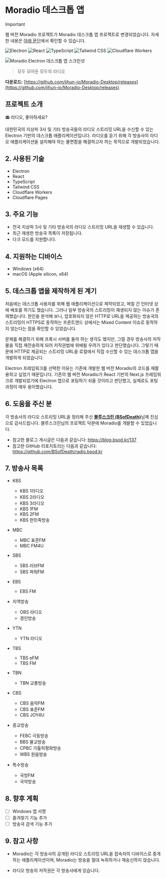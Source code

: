 # Moradio 데스크톱 앱

> [!Important]
> 웹 버전 Moradio 프로젝트가 Moradio 데스크톱 앱 프로젝트로 변경되었습니다. 자세한 내용은 [아래 문단](https://github.com/jihun-io/Moradio-Desktop?tab=readme-ov-file#5-%EB%8D%B0%EC%8A%A4%ED%81%AC%ED%86%B1-%EC%95%B1%EC%9D%84-%EC%A0%9C%EC%9E%91%ED%95%98%EA%B2%8C-%EB%90%9C-%EA%B3%84%EA%B8%B0)에서 확인할 수 있습니다.

![Electron](https://img.shields.io/badge/Electron-47848F?style=for-the-badge&logo=Electron&logoColor=white)
![React](https://img.shields.io/badge/React-61DAFB?style=for-the-badge&logo=React&logoColor=black)
![TypeScript](https://img.shields.io/badge/TypeScript-3178C6?style=for-the-badge&logo=TypeScript&logoColor=white)
![Tailwind CSS](https://img.shields.io/badge/Tailwind%20CSS-06B6D4?style=for-the-badge&logo=TailwindCSS&logoColor=white)
![Cloudflare Workers](https://img.shields.io/badge/Cloudflare%20Workers-F38020?style=for-the-badge&logo=CloudflareWorkers&logoColor=white)

![Moradio Electron 데스크톱 앱 스크린샷](https://github.com/user-attachments/assets/03f4bc4b-758f-468b-a10f-d676d5505d56)

> 모두 모아둔 모두의 라디오
>
> 
**다운로드:** [https://github.com/jihun-io/Moradio-Desktop/releases](https://github.com/jihun-io/Moradio-Desktop/releases)

## 프로젝트 소개

📻 라디오, 좋아하세요?

대한민국의 지상파 3사 및 기타 방송국들의 라디오 스트리밍 URL을 수신할 수 있는 Electron 기반의 데스크톱 애플리케이션입니다. 라디오를 듣기 위해 각 방송사의 라디오 애플리케이션을 설치해야 하는 불편함을 해결하고자 하는 목적으로 개발되었습니다.

## 2. 사용된 기술

- Electron
- React
- TypeScript
- Tailwind CSS
- Cloudflare Workers
- Cloudflare Pages

## 3. 주요 기능

- 전국 지상파 3사 및 기타 방송국의 라디오 스트리밍 URL을 재생할 수 있습니다.
- 최근 재생한 방송국 목록이 저장됩니다.
- 다크 모드를 지원합니다.

## 4. 지원하는 디바이스
- Windows (x64)
- macOS (Apple silicon, x64)

## 5. 데스크톱 앱을 제작하게 된 계기

처음에는 데스크톱 사용자를 위해 웹 애플리케이션으로 제작되었고, 며칠 간 인터넷 상에 배포를 하기도 했습니다. 그러나 일부 방송국의 스트리밍이 재생되지 않는 이슈가 존재했습니다. 원인을 분석해 보니, 암호화되지 않은 HTTP로 URL을 제공하는 방송국의 스트리밍이 HTTPS로 동작하는 프론트엔드 상에서는 Mixed Content 이슈로 동작하지 않는다는 점을 확인할 수 있었습니다.

문제를 해결하기 위해 프록시 서버를 둘까 하는 생각도 했지만, 그럴 경우 방송사의 저작물을 직접 재전송하게 되어 저작권법에 위배될 우려가 있다고 판단했습니다. 그렇기 때문에 HTTP로 제공되는 스트리밍 URL을 로컬에서 직접 수신할 수 있는 데스크톱 앱을 개발하게 되었습니다.

Electron 프레임워크를 선택한 이유는 기존에 개발한 웹 버전 Moradio의 코드를 재활용하고 싶었기 때문입니다. 기존의 웹 버전 Moradio가 React 기반의 Next.js 프레임워크로 개발되었기에 Electron 앱으로 포팅하기 쉬울 것이라고 판단했고, 실제로도 포팅 과정이 매우 용이했습니다.

## 6. 도움을 주신 분

각 방송사의 라디오 스트리밍 URL을 정리해 주신 [**블루스크린 (BSofDeath)**](https://github.com/BSofDeath)님께 진심으로 감사드립니다. 블루스크린님의 프로젝트 덕분에 Moradio를 개발할 수 있었습니다.

- 참고한 블로그 게시글은 다음과 같습니다: https://blog.bsod.kr/137
- 참고한 GitHub 리포지토리는 다음과 같습니다: https://github.com/BSofDeath/radio.bsod.kr

## 7. 방송사 목록

- KBS
  - KBS 1라디오
  - KBS 2라디오
  - KBS 3라디오
  - KBS 1FM
  - KBS 2FM
  - KBS 한민족방송
- MBC

  - MBC 표준FM
  - MBC FM4U

- SBS

  - SBS 러브FM
  - SBS 파워FM

- EBS

  - EBS FM

- 지역방송

  - OBS 라디오
  - 경인방송

- YTN

  - YTN 라디오

- TBS

  - TBS eFM
  - TBS FM

- TBN

  - TBN 교통방송

- CBS

  - CBS 음악FM
  - CBS 표준FM
  - CBS JOY4U

- 종교방송

  - FEBC 극동방송
  - BBS 불교방송
  - CPBC 가톨릭평화방송
  - WBS 원음방송

- 특수방송
  - 국방FM
  - 국악방송
 
## 8. 향후 계획

- [ ] Windows 앱 서명
- [ ] 즐겨찾기 기능 추가
- [ ] 방송국 검색 기능 추가

## 9. 참고 사항

- Moradio는 각 방송사의 공개된 라디오 스트리밍 URL을 접속자의 디바이스로 중개하는 애플리케이션이며, Moradio는 방송을 절대 녹취하거나 재송신하지 않습니다.

- 라디오 방송의 저작권은 각 방송사에게 있습니다.

